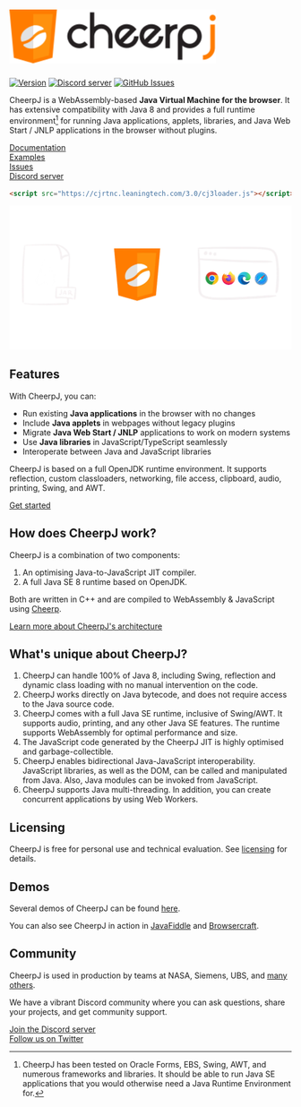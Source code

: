 <h1><img src="assets/logotype.svg" alt="CheerpJ" height="96"></h1>

[![Version](https://img.shields.io/badge/version-3.0-orange)](https://labs.leaningtech.com/cheerpj3)
[![Discord server](https://img.shields.io/discord/988743885121548329?color=%237289DA&logo=discord&logoColor=ffffff)](https://discord.leaningtech.com)
[![GitHub Issues](https://img.shields.io/github/issues/leaningtech/cheerpj-meta.svg)](https://github.com/leaningtech/cheerpj-meta/issues)

CheerpJ is a WebAssembly-based **Java Virtual Machine for the browser**. It
has extensive compatibility with Java 8 and provides a full runtime
environment[^compat] for running Java applications, applets, libraries, and
Java Web Start / JNLP applications in the browser without plugins.

[Documentation](https://labs.leaningtech.com/cheerpj)  
[Examples](examples)  
[Issues](https://github.com/leaningtech/cheerpj-meta/issues)  
[Discord server](https://discord.leaningtech.com)  

```html
<script src="https://cjrtnc.leaningtech.com/3.0/cj3loader.js"></script>
```

![](assets/explanation-diagram.webp)

## Features

With CheerpJ, you can:

- Run existing **Java applications** in the browser with no changes
- Include **Java applets** in webpages without legacy plugins
- Migrate **Java Web Start / JNLP** applications to work on modern systems
- Use **Java libraries** in JavaScript/TypeScript seamlessly
- Interoperate between Java and JavaScript libraries

CheerpJ is based on a full OpenJDK runtime environment. It supports reflection, custom classloaders, networking, file access, clipboard, audio, printing, Swing, and AWT.

[Get started](https://labs.leaningtech.com/cheerpj3/getting-started)  

## How does CheerpJ work?

CheerpJ is a combination of two components:

1. An optimising Java-to-JavaScript JIT compiler.
2. A full Java SE 8 runtime based on OpenJDK.

Both are written in C++ and are compiled to WebAssembly & JavaScript using [Cheerp](https://labs.leaningtech.com/cheerp).

[Learn more about CheerpJ's architecture](https://labs.leaningtech.com/cheerpj3/explanation/architecture)

## What's unique about CheerpJ?

1. CheerpJ can handle 100% of Java 8, including Swing, reflection and dynamic class loading with no manual intervention on the code.
2. CheerpJ works directly on Java bytecode, and does not require access to the Java source code.
3. CheerpJ comes with a full Java SE runtime, inclusive of Swing/AWT. It supports audio, printing, and any other Java SE features. The runtime supports WebAssembly for optimal performance and size.
4. The JavaScript code generated by the CheerpJ JIT is highly optimised and garbage-collectible.
5. CheerpJ enables bidirectional Java-JavaScript interoperability. JavaScript libraries, as well as the DOM, can be called and manipulated from Java. Also, Java modules can be invoked from JavaScript.
6. CheerpJ supports Java multi-threading. In addition, you can create concurrent applications by using Web Workers.

## Licensing

CheerpJ is free for personal use and technical evaluation. See [licensing](https://labs.leaningtech.com/cheerpj3/licensing) for details.

## Demos

Several demos of CheerpJ can be found [here](https://leaningtech.com/demo/).

You can also see CheerpJ in action in [JavaFiddle](https://javafiddle.leaningtech.com/) and [Browsercraft](https://browsercraft.cheerpj.com/).

## Community

CheerpJ is used in production by teams at NASA, Siemens, UBS, and [many others](https://leaningtech.com/case-studies/).

We have a vibrant Discord community where you can ask questions, share your projects, and get community support.

[Join the Discord server](https://discord.leaningtech.com)  
[Follow us on Twitter](https://twitter.com/leaningtech)  

[^compat]: CheerpJ has been tested on Oracle Forms, EBS, Swing, AWT, and numerous frameworks and libraries. It should be able to run Java SE applications that you would otherwise need a Java Runtime Environment for.
